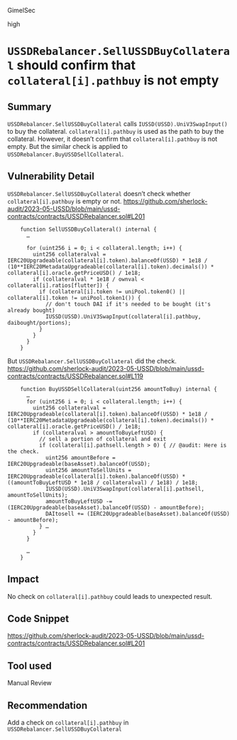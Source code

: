 GimelSec

high

# `USSDRebalancer.SellUSSDBuyCollateral` should confirm that `collateral[i].pathbuy` is not empty

## Summary

`USSDRebalancer.SellUSSDBuyCollateral` calls `IUSSD(USSD).UniV3SwapInput()` to buy the collateral. `collateral[i].pathbuy` is used as the path to buy the collateral. However, it doesn’t confirm that `collateral[i].pathbuy` is not empty. But the similar check is applied to `USSDRebalancer.BuyUSSDSellCollateral`.

## Vulnerability Detail

`USSDRebalancer.SellUSSDBuyCollateral` doesn’t check whether `collateral[i].pathbuy` is empty or not.
https://github.com/sherlock-audit/2023-05-USSD/blob/main/ussd-contracts/contracts/USSDRebalancer.sol#L201
```solidity
    function SellUSSDBuyCollateral() internal {
      …

      for (uint256 i = 0; i < collateral.length; i++) {
        uint256 collateralval = IERC20Upgradeable(collateral[i].token).balanceOf(USSD) * 1e18 / (10**IERC20MetadataUpgradeable(collateral[i].token).decimals()) * collateral[i].oracle.getPriceUSD() / 1e18;
        if (collateralval * 1e18 / ownval < collateral[i].ratios[flutter]) {
          if (collateral[i].token != uniPool.token0() || collateral[i].token != uniPool.token1()) {
            // don't touch DAI if it's needed to be bought (it's already bought)
            IUSSD(USSD).UniV3SwapInput(collateral[i].pathbuy, daibought/portions);
          }
        }
      }
    }
```

But `USSDRebalancer.SellUSSDBuyCollateral` did the check.
https://github.com/sherlock-audit/2023-05-USSD/blob/main/ussd-contracts/contracts/USSDRebalancer.sol#L119
```solidity
    function BuyUSSDSellCollateral(uint256 amountToBuy) internal {
      …
      for (uint256 i = 0; i < collateral.length; i++) {
        uint256 collateralval = IERC20Upgradeable(collateral[i].token).balanceOf(USSD) * 1e18 / (10**IERC20MetadataUpgradeable(collateral[i].token).decimals()) * collateral[i].oracle.getPriceUSD() / 1e18;
        if (collateralval > amountToBuyLeftUSD) {
          // sell a portion of collateral and exit
          if (collateral[i].pathsell.length > 0) { // @audit: Here is the check.
            uint256 amountBefore = IERC20Upgradeable(baseAsset).balanceOf(USSD);
            uint256 amountToSellUnits = IERC20Upgradeable(collateral[i].token).balanceOf(USSD) * ((amountToBuyLeftUSD * 1e18 / collateralval) / 1e18) / 1e18;
            IUSSD(USSD).UniV3SwapInput(collateral[i].pathsell, amountToSellUnits);
            amountToBuyLeftUSD -= (IERC20Upgradeable(baseAsset).balanceOf(USSD) - amountBefore);
            DAItosell += (IERC20Upgradeable(baseAsset).balanceOf(USSD) - amountBefore);
          } …
        }
      }

      …
    }
```
## Impact

No check on `collateral[i].pathbuy` could leads to unexpected result.

## Code Snippet

https://github.com/sherlock-audit/2023-05-USSD/blob/main/ussd-contracts/contracts/USSDRebalancer.sol#L201


## Tool used

Manual Review

## Recommendation

Add a check  on `collateral[i].pathbuy` in `USSDRebalancer.SellUSSDBuyCollateral`
